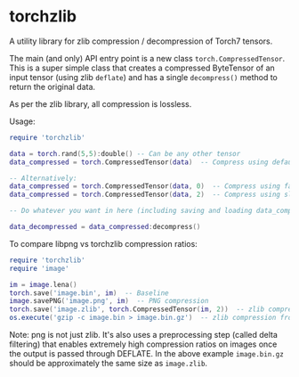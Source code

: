 torchzlib
=========

A utility library for zlib compression / decompression of Torch7 tensors.

The main (and only) API entry point is a new class ```torch.CompressedTensor```.  This is a super simple class that creates a compressed ByteTensor of an input tensor (using zlib ```deflate```) and has a single ```decompress()``` method to return the original data.

As per the zlib library, all compression is lossless.

Usage:

```lua
require 'torchzlib'

data = torch.rand(5,5):double() -- Can be any other tensor
data_compressed = torch.CompressedTensor(data)  -- Compress using default compression level (1)

-- Alternatively:
data_compressed = torch.CompressedTensor(data, 0)  -- Compress using fast compression (low compression ratio)
data_compressed = torch.CompressedTensor(data, 2)  -- Compress using slow compression (high compression ratio)

-- Do whatever you want in here (including saving and loading data_compressed to file)

data_decompressed = data_compressed:decompress()
```

To compare libpng vs torchzlib compression ratios:

```lua
require 'torchzlib'
require 'image'

im = image.lena()
torch.save('image.bin', im)  -- Baseline
image.savePNG('image.png', im)  -- PNG compression
torch.save('image.zlib', torch.CompressedTensor(im, 2))  -- zlib compression
os.execute('gzip -c image.bin > image.bin.gz')  -- zlib compression from the command line (Linux)
```

Note: png is not just zlib.  It's also uses a preprocessing step (called delta filtering) that enables extremely high compression ratios on images once the output is passed through DEFLATE.  In the above example ```image.bin.gz``` should be approximately the same size as ```image.zlib```.
